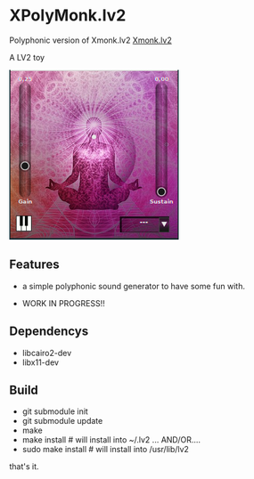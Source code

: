 # XPolyMonk.lv2

Polyphonic version of Xmonk.lv2 [Xmonk.lv2](https://github.com/brummer10/)

A LV2 toy

![xmonk](https://github.com/brummer10/XPolyMonk.lv2/raw/master/xmonk.png)


## Features

- a simple polyphonic sound generator to have some fun with.

- WORK IN PROGRESS!!

## Dependencys

- libcairo2-dev
- libx11-dev

## Build
- git submodule init
- git submodule update
- make
- make install # will install into ~/.lv2 ... AND/OR....
- sudo make install # will install into /usr/lib/lv2

that's it.
